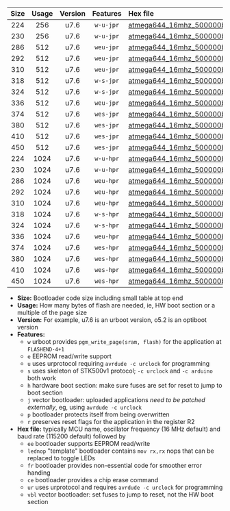 |Size|Usage|Version|Features|Hex file|
|:-:|:-:|:-:|:-:|:--|
|224|256|u7.6|`w-u-jpr`|[atmega644_16mhz_500000bps_ur_vbl.hex](https://raw.githubusercontent.com/stefanrueger/urboot/main/bootloaders/atmega644/fcpu_16mhz/500000_bps/atmega644_16mhz_500000bps_ur_vbl.hex)|
|230|256|u7.6|`w-u-jpr`|[atmega644_16mhz_500000bps_lednop_ur_vbl.hex](https://raw.githubusercontent.com/stefanrueger/urboot/main/bootloaders/atmega644/fcpu_16mhz/500000_bps/atmega644_16mhz_500000bps_lednop_ur_vbl.hex)|
|286|512|u7.6|`weu-jpr`|[atmega644_16mhz_500000bps_ee_ur_vbl.hex](https://raw.githubusercontent.com/stefanrueger/urboot/main/bootloaders/atmega644/fcpu_16mhz/500000_bps/atmega644_16mhz_500000bps_ee_ur_vbl.hex)|
|292|512|u7.6|`weu-jpr`|[atmega644_16mhz_500000bps_ee_lednop_ur_vbl.hex](https://raw.githubusercontent.com/stefanrueger/urboot/main/bootloaders/atmega644/fcpu_16mhz/500000_bps/atmega644_16mhz_500000bps_ee_lednop_ur_vbl.hex)|
|310|512|u7.6|`weu-jpr`|[atmega644_16mhz_500000bps_ee_lednop_fr_ur_vbl.hex](https://raw.githubusercontent.com/stefanrueger/urboot/main/bootloaders/atmega644/fcpu_16mhz/500000_bps/atmega644_16mhz_500000bps_ee_lednop_fr_ur_vbl.hex)|
|318|512|u7.6|`w-s-jpr`|[atmega644_16mhz_500000bps_vbl.hex](https://raw.githubusercontent.com/stefanrueger/urboot/main/bootloaders/atmega644/fcpu_16mhz/500000_bps/atmega644_16mhz_500000bps_vbl.hex)|
|324|512|u7.6|`w-s-jpr`|[atmega644_16mhz_500000bps_lednop_vbl.hex](https://raw.githubusercontent.com/stefanrueger/urboot/main/bootloaders/atmega644/fcpu_16mhz/500000_bps/atmega644_16mhz_500000bps_lednop_vbl.hex)|
|336|512|u7.6|`weu-jpr`|[atmega644_16mhz_500000bps_ee_lednop_fr_ce_ur_vbl.hex](https://raw.githubusercontent.com/stefanrueger/urboot/main/bootloaders/atmega644/fcpu_16mhz/500000_bps/atmega644_16mhz_500000bps_ee_lednop_fr_ce_ur_vbl.hex)|
|374|512|u7.6|`wes-jpr`|[atmega644_16mhz_500000bps_ee_vbl.hex](https://raw.githubusercontent.com/stefanrueger/urboot/main/bootloaders/atmega644/fcpu_16mhz/500000_bps/atmega644_16mhz_500000bps_ee_vbl.hex)|
|380|512|u7.6|`wes-jpr`|[atmega644_16mhz_500000bps_ee_lednop_vbl.hex](https://raw.githubusercontent.com/stefanrueger/urboot/main/bootloaders/atmega644/fcpu_16mhz/500000_bps/atmega644_16mhz_500000bps_ee_lednop_vbl.hex)|
|410|512|u7.6|`wes-jpr`|[atmega644_16mhz_500000bps_ee_lednop_fr_vbl.hex](https://raw.githubusercontent.com/stefanrueger/urboot/main/bootloaders/atmega644/fcpu_16mhz/500000_bps/atmega644_16mhz_500000bps_ee_lednop_fr_vbl.hex)|
|450|512|u7.6|`wes-jpr`|[atmega644_16mhz_500000bps_ee_lednop_fr_ce_vbl.hex](https://raw.githubusercontent.com/stefanrueger/urboot/main/bootloaders/atmega644/fcpu_16mhz/500000_bps/atmega644_16mhz_500000bps_ee_lednop_fr_ce_vbl.hex)|
|224|1024|u7.6|`w-u-hpr`|[atmega644_16mhz_500000bps_ur.hex](https://raw.githubusercontent.com/stefanrueger/urboot/main/bootloaders/atmega644/fcpu_16mhz/500000_bps/atmega644_16mhz_500000bps_ur.hex)|
|230|1024|u7.6|`w-u-hpr`|[atmega644_16mhz_500000bps_lednop_ur.hex](https://raw.githubusercontent.com/stefanrueger/urboot/main/bootloaders/atmega644/fcpu_16mhz/500000_bps/atmega644_16mhz_500000bps_lednop_ur.hex)|
|286|1024|u7.6|`weu-hpr`|[atmega644_16mhz_500000bps_ee_ur.hex](https://raw.githubusercontent.com/stefanrueger/urboot/main/bootloaders/atmega644/fcpu_16mhz/500000_bps/atmega644_16mhz_500000bps_ee_ur.hex)|
|292|1024|u7.6|`weu-hpr`|[atmega644_16mhz_500000bps_ee_lednop_ur.hex](https://raw.githubusercontent.com/stefanrueger/urboot/main/bootloaders/atmega644/fcpu_16mhz/500000_bps/atmega644_16mhz_500000bps_ee_lednop_ur.hex)|
|310|1024|u7.6|`weu-hpr`|[atmega644_16mhz_500000bps_ee_lednop_fr_ur.hex](https://raw.githubusercontent.com/stefanrueger/urboot/main/bootloaders/atmega644/fcpu_16mhz/500000_bps/atmega644_16mhz_500000bps_ee_lednop_fr_ur.hex)|
|318|1024|u7.6|`w-s-hpr`|[atmega644_16mhz_500000bps.hex](https://raw.githubusercontent.com/stefanrueger/urboot/main/bootloaders/atmega644/fcpu_16mhz/500000_bps/atmega644_16mhz_500000bps.hex)|
|324|1024|u7.6|`w-s-hpr`|[atmega644_16mhz_500000bps_lednop.hex](https://raw.githubusercontent.com/stefanrueger/urboot/main/bootloaders/atmega644/fcpu_16mhz/500000_bps/atmega644_16mhz_500000bps_lednop.hex)|
|336|1024|u7.6|`weu-hpr`|[atmega644_16mhz_500000bps_ee_lednop_fr_ce_ur.hex](https://raw.githubusercontent.com/stefanrueger/urboot/main/bootloaders/atmega644/fcpu_16mhz/500000_bps/atmega644_16mhz_500000bps_ee_lednop_fr_ce_ur.hex)|
|374|1024|u7.6|`wes-hpr`|[atmega644_16mhz_500000bps_ee.hex](https://raw.githubusercontent.com/stefanrueger/urboot/main/bootloaders/atmega644/fcpu_16mhz/500000_bps/atmega644_16mhz_500000bps_ee.hex)|
|380|1024|u7.6|`wes-hpr`|[atmega644_16mhz_500000bps_ee_lednop.hex](https://raw.githubusercontent.com/stefanrueger/urboot/main/bootloaders/atmega644/fcpu_16mhz/500000_bps/atmega644_16mhz_500000bps_ee_lednop.hex)|
|410|1024|u7.6|`wes-hpr`|[atmega644_16mhz_500000bps_ee_lednop_fr.hex](https://raw.githubusercontent.com/stefanrueger/urboot/main/bootloaders/atmega644/fcpu_16mhz/500000_bps/atmega644_16mhz_500000bps_ee_lednop_fr.hex)|
|450|1024|u7.6|`wes-hpr`|[atmega644_16mhz_500000bps_ee_lednop_fr_ce.hex](https://raw.githubusercontent.com/stefanrueger/urboot/main/bootloaders/atmega644/fcpu_16mhz/500000_bps/atmega644_16mhz_500000bps_ee_lednop_fr_ce.hex)|

- **Size:** Bootloader code size including small table at top end
- **Usage:** How many bytes of flash are needed, ie, HW boot section or a multiple of the page size
- **Version:** For example, u7.6 is an urboot version, o5.2 is an optiboot version
- **Features:**
  + `w` urboot provides `pgm_write_page(sram, flash)` for the application at `FLASHEND-4+1`
  + `e` EEPROM read/write support
  + `u` uses urprotocol requiring `avrdude -c urclock` for programming
  + `s` uses skeleton of STK500v1 protocol; `-c urclock` and `-c arduino` both work
  + `h` hardware boot section: make sure fuses are set for reset to jump to boot section
  + `j` vector bootloader: uploaded applications *need to be patched externally*, eg, using `avrdude -c urclock`
  + `p` bootloader protects itself from being overwritten
  + `r` preserves reset flags for the application in the register R2
- **Hex file:** typically MCU name, oscillator frequency (16 MHz default) and baud rate (115200 default) followed by
  + `ee` bootloader supports EEPROM read/write
  + `lednop` "template" bootloader contains `mov rx,rx` nops that can be replaced to toggle LEDs
  + `fr` bootloader provides non-essential code for smoother error handing
  + `ce` bootloader provides a chip erase command
  + `ur` uses urprotocol and requires `avrdude -c urclock` for programming
  + `vbl` vector bootloader: set fuses to jump to reset, not the HW boot section
